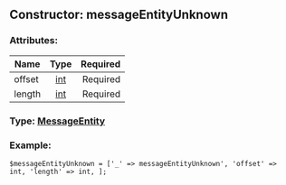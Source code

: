 ## Constructor: messageEntityUnknown  

### Attributes:

| Name     |    Type       | Required |
|----------|:-------------:|---------:|
|offset|[int](../types/int.md) | Required|
|length|[int](../types/int.md) | Required|



### Type: [MessageEntity](../types/MessageEntity.md)


### Example:

```
$messageEntityUnknown = ['_' => messageEntityUnknown', 'offset' => int, 'length' => int, ];
```